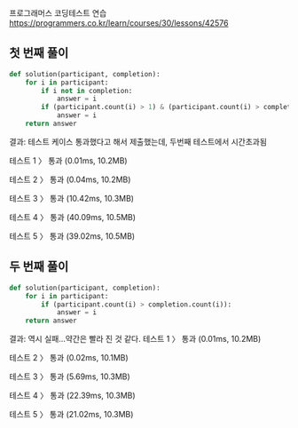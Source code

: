 프로그래머스 코딩테스트 연습
https://programmers.co.kr/learn/courses/30/lessons/42576

## 첫 번째 풀이
```python
def solution(participant, completion):
    for i in participant:
        if i not in completion:
            answer = i
        if (participant.count(i) > 1) & (participant.count(i) > completion.count(i)):
            answer = i
    return answer
```
결과: 테스트 케이스 통과했다고 해서 제출했는데, 두번째 테스트에서 시간초과됨

테스트 1 〉	통과 (0.01ms, 10.2MB)

테스트 2 〉	통과 (0.04ms, 10.2MB)

테스트 3 〉	통과 (10.42ms, 10.3MB)

테스트 4 〉	통과 (40.09ms, 10.5MB)

테스트 5 〉	통과 (39.02ms, 10.5MB)

## 두 번째 풀이
```python
def solution(participant, completion):
    for i in participant:
        if (participant.count(i) > completion.count(i)):
            answer = i
    return answer
```

결과: 역시 실패...약간은 빨라 진 것 같다.
테스트 1 〉	통과 (0.01ms, 10.2MB)

테스트 2 〉	통과 (0.02ms, 10.1MB)

테스트 3 〉	통과 (5.69ms, 10.3MB)

테스트 4 〉	통과 (22.39ms, 10.3MB)

테스트 5 〉	통과 (21.02ms, 10.3MB)
